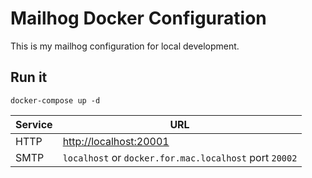 # Mailhog Docker Configuration

This is my mailhog configuration for local development.

## Run it

`docker-compose up -d`

| Service | URL                                                    |
| ------- | ------------------------------------------------------ |
| HTTP    | [http://localhost:20001](http://localhost:20001)       |
| SMTP    | `localhost` or `docker.for.mac.localhost` port `20002` |
